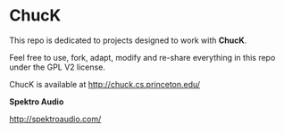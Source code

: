 ChucK
=====

This repo is dedicated to projects designed to work with **ChucK**.

Feel free to use, fork, adapt, modify and re-share everything in this repo under the GPL V2 license.


ChucK is available at http://chuck.cs.princeton.edu/


**Spektro Audio**

http://spektroaudio.com/
